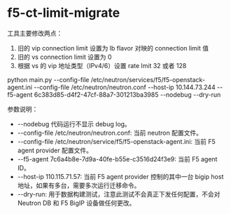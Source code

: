# f5-ct-limit-migrate工具主要修改两点：1. 旧的 vip connection limit 设置为 lb flavor 对映的 connection limit 值2. 旧的 vs connection limit 设置为 03. 根据 vs 的 vip 地址类型（IPv4/6）设置 rate lmit 32 或者 128 python main.py --config-file /etc/neutron/services/f5/f5-openstack-agent.ini --config-file /etc/neutron/neutron.conf --host-ip 10.144.73.244 --f5-agent 6c383d85-d4f2-47cf-88a7-301213ba3985 --nodebug --dry-run参数说明：* --nodebug 代码运行不显示 debug log。* --config-file /etc/neutron/neutron.conf: 当前 neutron 配置文件。* --config-file /etc/neutron/service/f5/f5-openstack-agent.ini: 当前 F5 agent provider 配置文件。* --f5-agent 7c6a4b8e-7d9a-40fe-b55e-c3516d24f3e9: 当前 F5 agent ID。* --host-ip 110.115.71.57: 当前 F5 agent provider 控制的其中一台 bigip host 地址，如果有多台，需要多次运行迁移命令。* --dry-run: 用于数据构建测试，注意此测试不会真正下发任何配置，不会对 Neutron DB 和 F5 BigIP 设备做任何更改。